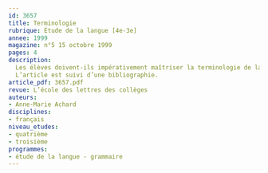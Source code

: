 ```yaml
---
id: 3657
title: Terminologie
rubrique: Étude de la langue [4e-3e]
annee: 1999
magazine: n°5 15 octobre 1999
pages: 4
description: 
  Les élèves doivent-ils impérativement maîtriser la terminologie de la grammaire du texte ? Réponse et éléments de réflexion à travers les recommandations officielles…
  L’article est suivi d’une bibliographie.
article_pdf: 3657.pdf
revue: L’école des lettres des collèges
auteurs:
- Anne-Marie Achard
disciplines:
- français
niveau_etudes:
- quatrième
- troisième
programmes:
- étude de la langue - grammaire
---
```

